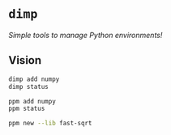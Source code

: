 # `dimp`
_Simple tools to manage Python environments!_

## Vision

```bash
dimp add numpy
dimp status

ppm add numpy
ppm status

ppm new --lib fast-sqrt
```

